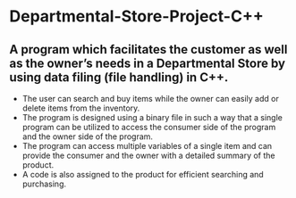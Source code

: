 # Departmental-Store-Project-C++

## A program which facilitates the customer as well as the owner’s needs in a Departmental Store by using data filing (file handling) in C++. 
- The user can search and buy items while the owner can easily add or delete items from the inventory.  
- The program is designed using a binary file in such a way that a single program can be utilized to access the consumer side of the program and the owner side of the program. 
- The program can access multiple variables of a single item and can provide the consumer and the owner with a detailed summary of the product. 
- A code is also assigned to the product for efficient searching and purchasing.
